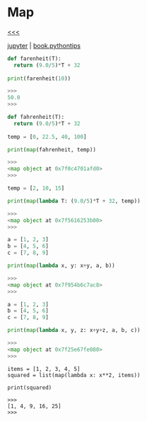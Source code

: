 
Map
======

[<<<](https://github.com/ttltrk/PRG/blob/master/PY/DOC/OPYM/04_MET_FUN/FUNCTIONS/BUILT_IN_FUNCTIONS.MD)

[jupyter](https://www.udemy.com/complete-python-bootcamp/learn/v4/t/lecture/3512786?start=15) | 
[book.pythontips](http://book.pythontips.com/en/latest/map_filter.html)

```python
def farenheit(T):
  return (9.0/5)*T + 32
  
print(farenheit(10))

>>>
50.0
>>>
```

```python
def fahrenheit(T):
  return (9.0/5)*T + 32
  
temp = [0, 22.5, 40, 100]

print(map(fahrenheit, temp))

>>>
<map object at 0x7f0c4701afd0>
>>>
```

```python
temp = [2, 10, 15]

print(map(lambda T: (9.0/5)*T + 32, temp))

>>>
<map object at 0x7f5616253b00>
>>>
```

```python
a = [1, 2, 3]
b = [4, 5, 6]
c = [7, 8, 9]

print(map(lambda x, y: x+y, a, b))

>>>
<map object at 0x7f954b6c7ac8>
>>>
```

```python
a = [1, 2, 3]
b = [4, 5, 6]
c = [7, 8, 9]

print(map(lambda x, y, z: x+y+z, a, b, c))

>>>
<map object at 0x7f25e67fe080>
>>>
```

```
items = [1, 2, 3, 4, 5]
squared = list(map(lambda x: x**2, items))

print(squared)

>>>
[1, 4, 9, 16, 25]
>>>
```
